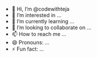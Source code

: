- 👋 Hi, I’m @codewithteja
- 👀 I’m interested in ...
- 🌱 I’m currently learning ...
- 💞️ I’m looking to collaborate on ...
- 📫 How to reach me ...
- 😄 Pronouns: ...
- ⚡ Fun fact: ...

<!---
codewithteja/codewithteja is a ✨ special ✨ repository because its `README.md` (this file) appears on your GitHub profile.
You can click the Preview link to take a look at your changes.
--->
